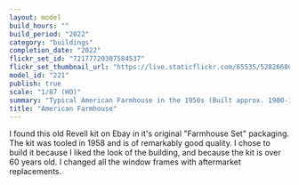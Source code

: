 ```yaml
---
layout: model
build_hours: ""
build_period: "2022"
category: "buildings"
completion_date: "2022"
flickr_set_id: "72177720307584537"
flickr_set_thumbnail_url: "https://live.staticflickr.com/65535/52826680988_87458f89e3_m.jpg"
model_id: "221"
publish: true
scale: "1/87 (HO)"
summary: "Typical American Farmhouse in the 1950s (Built approx. 1900-1920s)"
title: "American Farmhouse"
---
```


I found this old Revell kit on Ebay in it's original "Farmhouse Set" packaging. The kit was tooled in 1958 and is of remarkably good quality. I chose to build it because I liked the look of the building, and because the kit is over 60 years old. I changed all the window frames with aftermarket replacements.
